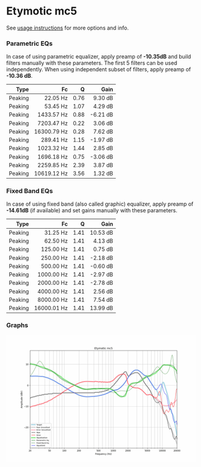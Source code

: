 # Etymotic mc5
See [usage instructions](https://github.com/jaakkopasanen/AutoEq#usage) for more options and info.

### Parametric EQs
In case of using parametric equalizer, apply preamp of **-10.35dB** and build filters manually
with these parameters. The first 5 filters can be used independently.
When using independent subset of filters, apply preamp of **-10.36 dB**.

| Type    | Fc          |    Q | Gain     |
|--------:|------------:|-----:|---------:|
| Peaking | 22.05 Hz    | 0.76 | 9.30 dB  |
| Peaking | 53.45 Hz    | 1.07 | 4.29 dB  |
| Peaking | 1433.57 Hz  | 0.88 | -6.21 dB |
| Peaking | 7203.47 Hz  | 0.22 | 3.06 dB  |
| Peaking | 16300.79 Hz | 0.28 | 7.62 dB  |
| Peaking | 289.41 Hz   | 1.15 | -1.97 dB |
| Peaking | 1023.32 Hz  | 1.44 | 2.85 dB  |
| Peaking | 1696.18 Hz  | 0.75 | -3.06 dB |
| Peaking | 2259.85 Hz  | 2.39 | 3.87 dB  |
| Peaking | 10619.12 Hz | 3.56 | 1.32 dB  |

### Fixed Band EQs
In case of using fixed band (also called graphic) equalizer, apply preamp of **-14.61dB**
(if available) and set gains manually with these parameters.

| Type    | Fc          |    Q | Gain     |
|--------:|------------:|-----:|---------:|
| Peaking | 31.25 Hz    | 1.41 | 10.53 dB |
| Peaking | 62.50 Hz    | 1.41 | 4.13 dB  |
| Peaking | 125.00 Hz   | 1.41 | 0.75 dB  |
| Peaking | 250.00 Hz   | 1.41 | -2.18 dB |
| Peaking | 500.00 Hz   | 1.41 | -0.60 dB |
| Peaking | 1000.00 Hz  | 1.41 | -2.97 dB |
| Peaking | 2000.00 Hz  | 1.41 | -2.78 dB |
| Peaking | 4000.00 Hz  | 1.41 | 2.56 dB  |
| Peaking | 8000.00 Hz  | 1.41 | 7.54 dB  |
| Peaking | 16000.01 Hz | 1.41 | 13.99 dB |

### Graphs
![](./Etymotic%20mc5.png)